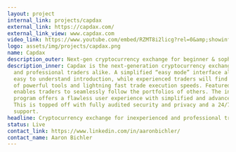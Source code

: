 ```yaml
---
layout: project
internal_link: projects/capdax
external_link: https://capdax.com/
external_link_view: www.capdax.com
video_link: https://www.youtube.com/embed/RZMT8i2licg?rel=0&amp;showinfo=0
logo: assets/img/projects/capdax.png
name: Capdax
description_outer: Next-gen cryptocurrency exchange for beginner & sophisticated traders
description_inner: Capdax is the next-generation cryptocurrency exchange for beginners
  and professional traders alike. A simplified “easy mode” interface allows for an
  easy to understand introduction, while experienced traders will find a full suite
  of powerful tools and lightning fast trade execution speeds. Featured copy-trading
  enables traders to seamlessly follow the portfolios of others. The innovative copy-trading
  program offers a flawless user experience with simplified and advanced interfaces.
  This is topped off with fully audited security and privacy and a 24/7 live customer
  support.
headline: Cryptocurrency exchange for inexperienced and professional traders.
status: Live
contact_link: https://www.linkedin.com/in/aaronbichler/
contact_name: Aaron Bichler
---
```


